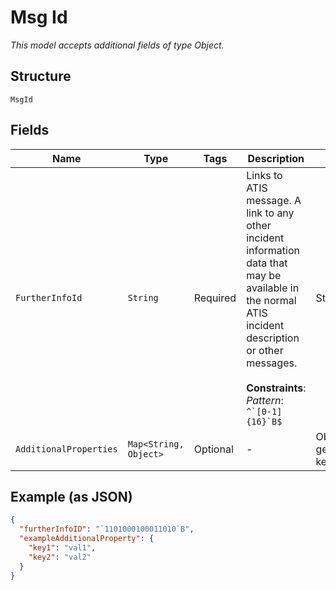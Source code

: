 
# Msg Id

*This model accepts additional fields of type Object.*

## Structure

`MsgId`

## Fields

| Name | Type | Tags | Description | Getter | Setter |
|  --- | --- | --- | --- | --- | --- |
| `FurtherInfoId` | `String` | Required | Links to ATIS message. A link to any other incident information data that may be available in the normal ATIS incident description or other messages.<br><br>**Constraints**: *Pattern*: ``^`[0-1]{16}`B$`` | String getFurtherInfoId() | setFurtherInfoId(String furtherInfoId) |
| `AdditionalProperties` | `Map<String, Object>` | Optional | - | Object getAdditionalProperty(String key) | additionalProperty(String key, Object value) |

## Example (as JSON)

```json
{
  "furtherInfoID": "`1101000100011010`B",
  "exampleAdditionalProperty": {
    "key1": "val1",
    "key2": "val2"
  }
}
```

